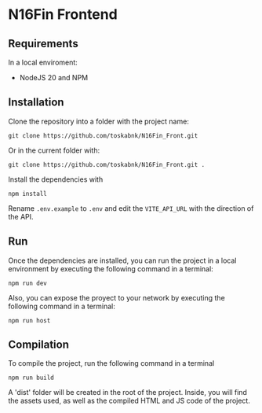 # N16Fin Frontend

## Requirements
In a local enviroment:
- NodeJS 20 and NPM

## Installation

Clone the repository into a folder with the project name:
```shell
git clone https://github.com/toskabnk/N16Fin_Front.git
```
Or in the current folder with:
```shell
git clone https://github.com/toskabnk/N16Fin_Front.git .
```

Install the dependencies with

```shell
npm install
```
Rename `.env.example` to `.env` and edit the `VITE_API_URL` with the direction of the API.

## Run

Once the dependencies are installed, you can run the project in a local environment by executing the following command in a terminal:

```shell
npm run dev
```

Also, you can expose the proyect to your network by executing the following command in a terminal:
```shell
npm run host
```

## Compilation

To compile the project, run the following command in a terminal
```shell
npm run build
```
A 'dist' folder will be created in the root of the project. Inside, you will find the assets used, as well as the compiled HTML and JS code of the project.